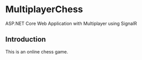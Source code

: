 # MultiplayerChess
ASP.NET Core Web Application with Multiplayer using SignalR

## Introduction
This is an online chess game.
